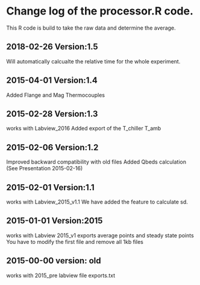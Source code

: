 # Change log of the processor.R code.
This R code is build to take the raw data and determine the average.				
				
## 2018-02-26   Version:1.5
Will automatically calcualte the relative time for the whole experiment.

## 2015-04-01    Version:1.4
Added Flange and Mag Thermocouples

## 2015-02-28    Version:1.3 
works with Labview_2016
Added export of the T_chiller T_amb

## 2015-02-06    Version:1.2
Improved backward compatibility with old files
Added Qbeds calculation (See Presentation 2015-02-16)

## 2015-02-01    Version:1.1
works with Labview_2015_v1.1
We have added the feature to calculate sd.

## 2015-01-01    Version:2015
works with Labview 2015_v1
exports average points and steady state points
You have to modify the first file and remove all 1kb files

## 2015-00-00    version: old
works with 2015_pre labview file
exports.txt
